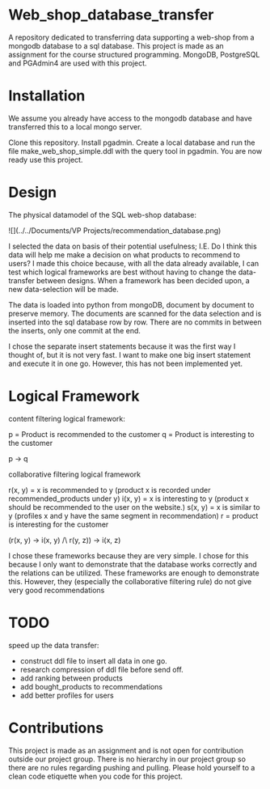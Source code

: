 # Web_shop_database_transfer
A repository dedicated to transferring data supporting a web-shop from a mongodb database to a sql database. 
This project is made as an assignment for the course structured programming. 
MongoDB, PostgreSQL and PGAdmin4 are used with this project.

# Installation
We assume you already have access to the mongodb database and have transferred this to a local mongo server.

Clone this repository.
Install pgadmin. Create a local database and run the file make_web_shop_simple.ddl with the query tool in pgadmin.
You are now ready use this project.

# Design
The physical datamodel of the SQL web-shop database:

![](../../Documents/VP Projects/recommendation_database.png)

I selected the data on basis of their potential usefulness; I.E. Do I think this data will help me make a decision on 
what products to recommend to users? 
I made this choice because, with all the  data already available, I can test which logical frameworks are best without 
having to change the data-transfer between designs. When a framework has been decided upon, a new data-selection will be 
made.

The data is loaded into python from mongoDB, document by document to preserve memory.
The documents are scanned for the data selection and is inserted into the sql database row by row. There are no commits 
in between the inserts, only one commit at the end.

I chose the separate insert statements because it was the first way I thought of, but it is not very fast. 
I want to make one big insert statement and execute it in one go. However, this has not been implemented yet.

# Logical Framework
content filtering logical framework:

p = Product is recommended to the customer
q = Product is interesting to the customer

p → q

collaborative filtering logical framework

r(x, y) = x is recommended to y (product x is recorded under recommended_products under y)
i(x, y) = x is interesting to y (product x should be recommended to the user on the website.)
s(x, y) = x is similar to y (profiles x and y have the same segment in recommendation)
r = product is interesting for the customer

(r(x, y) → i(x, y) /\ r(y, z)) → i(x, z) 

I chose these frameworks because they are very simple. I chose for this because I only want to demonstrate that the 
database works correctly and the relations can be utilized. These frameworks are enough to demonstrate this. However, 
they (especially the collaborative filtering rule) do not give very good recommendations

# TODO
speed up the data transfer:
- construct ddl file to insert all data in one go. 
- research compression of ddl file before send off.
- add ranking between products
- add bought_products to recommendations
- add better profiles for users

# Contributions
This project is made as an assignment and is not open for contribution outside our project group.
There is no hierarchy in our project group so there are no rules regarding pushing and pulling. 
Please hold yourself to a clean code etiquette when you code for this project.
 
